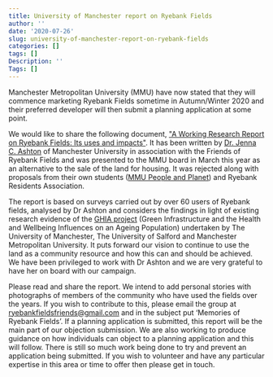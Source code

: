 ```yaml
---
title: University of Manchester report on Ryebank Fields
author: ''
date: '2020-07-26'
slug: university-of-manchester-report-on-ryebank-fields
categories: []
tags: []
Description: ''
Tags: []
---
```


Manchester Metropolitan University (MMU) have now stated that they will commence marketing Ryebank Fields sometime in Autumn/Winter 2020 and their preferred developer will then submit a planning application at some point. 

We would like to share the following document, <a href="https://github.com/rcatlord/saveryebankfields/raw/master/static/docs/ashton_2020.pdf" target="_blank">"A Working Research Report on Ryebank Fields: Its uses and impacts"</a>. It has been written by <a href="https://www.research.manchester.ac.uk/portal/jenna.ashton.html" target="_blank">Dr. Jenna C. Ashton</a> of Manchester University in association with the Friends of Ryebank Fields and was presented to the MMU board in March this year as an alternative to the sale of the land for housing. It was rejected along with proposals from their own students (<a href="https://www.facebook.com/mmu.peopleandplanet" target="_blank">MMU People and Planet</a>) and Ryebank Residents Association. 

The report is based on surveys carried out by over 60 users of Ryebank fields, analysed by Dr Ashton and considers the findings in light of existing research evidence of the <a href="https://www.micra.manchester.ac.uk/research/projects-and-groups/ghia/" target="_blank">GHIA project</a> (Green Infrastructure and the Health and Wellbeing Influences on an Ageing Population) undertaken by The University of Manchester, The University of Salford and Manchester Metropolitan University. It puts forward our vision to continue to use the land as a community resource and how this can and should be achieved. We have been privileged to work with Dr Ashton and we are very grateful to have her on board with our campaign. 

Please read and share the report. We intend to add personal stories with photographs of members of the community who have used the fields over the years. If you wish to contribute to this, please email the group at <a href="mailto:ryebankfieldsfriends@gmail.com">ryebankfieldsfriends@gmail.com</a> and in the subject put ‘Memories of Ryebank Fields’. If a planning application is submitted, this report will be the main part of our objection submission. We are also working to produce guidance on how individuals can object to a planning application and this will follow. There is still so much work being done to try and prevent an application being submitted. If you wish to volunteer and have any particular expertise in this area or time to offer then please get in touch.